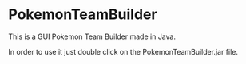 # PokemonTeamBuilder
This is a GUI Pokemon Team Builder made in Java.

In order to use it just double click on the PokemonTeamBuilder.jar file.
